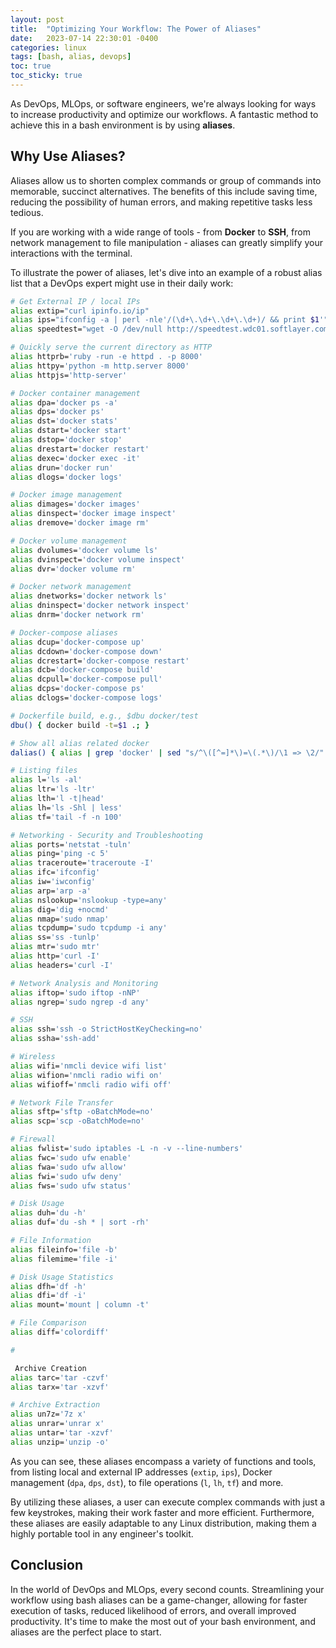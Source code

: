 ```yaml
---
layout: post
title:  "Optimizing Your Workflow: The Power of Aliases"
date:   2023-07-14 22:30:01 -0400
categories: linux
tags: [bash, alias, devops]
toc: true
toc_sticky: true
---
```


As DevOps, MLOps, or software engineers, we're always looking for ways to increase productivity and optimize our workflows. A fantastic method to achieve this in a bash environment is by using **aliases**. 

## Why Use Aliases?

Aliases allow us to shorten complex commands or group of commands into memorable, succinct alternatives. The benefits of this include saving time, reducing the possibility of human errors, and making repetitive tasks less tedious.

If you are working with a wide range of tools - from **Docker** to **SSH**, from network management to file manipulation - aliases can greatly simplify your interactions with the terminal.

To illustrate the power of aliases, let's dive into an example of a robust alias list that a DevOps expert might use in their daily work:

```bash
# Get External IP / local IPs
alias extip="curl ipinfo.io/ip"
alias ips="ifconfig -a | perl -nle'/(\d+\.\d+\.\d+\.\d+)/ && print $1'"
alias speedtest="wget -O /dev/null http://speedtest.wdc01.softlayer.com/downloads/test10.zip"

# Quickly serve the current directory as HTTP
alias httprb='ruby -run -e httpd . -p 8000'
alias httpy='python -m http.server 8000'
alias httpjs='http-server'

# Docker container management
alias dpa='docker ps -a'
alias dps='docker ps'
alias dst='docker stats'
alias dstart='docker start'
alias dstop='docker stop'
alias drestart='docker restart'
alias dexec='docker exec -it'
alias drun='docker run'
alias dlogs='docker logs'

# Docker image management
alias dimages='docker images'
alias dinspect='docker image inspect'
alias dremove='docker image rm'

# Docker volume management
alias dvolumes='docker volume ls'
alias dvinspect='docker volume inspect'
alias dvr='docker volume rm'

# Docker network management
alias dnetworks='docker network ls'
alias dninspect='docker network inspect'
alias dnrm='docker network rm'

# Docker-compose aliases
alias dcup='docker-compose up'
alias dcdown='docker-compose down'
alias dcrestart='docker-compose restart'
alias dcb='docker-compose build'
alias dcpull='docker-compose pull'
alias dcps='docker-compose ps'
alias dclogs='docker-compose logs'

# Dockerfile build, e.g., $dbu docker/test
dbu() { docker build -t=$1 .; }

# Show all alias related docker
dalias() { alias | grep 'docker' | sed "s/^\([^=]*\)=\(.*\)/\1 => \2/"| sed "s/['|\']//g" | sort; }

# Listing files
alias l='ls -al'
alias ltr='ls -ltr'
alias lth='l -t|head'
alias lh='ls -Shl | less'
alias tf='tail -f -n 100'

# Networking - Security and Troubleshooting
alias ports='netstat -tuln'
alias ping='ping -c 5'
alias traceroute='traceroute -I'
alias ifc='ifconfig'
alias iw='iwconfig'
alias arp='arp -a'
alias nslookup='nslookup -type=any'
alias dig='dig +nocmd'
alias nmap='sudo nmap'
alias tcpdump='sudo tcpdump -i any'
alias ss='ss -tunlp'
alias mtr='sudo mtr'
alias http='curl -I'
alias headers='curl -I'

# Network Analysis and Monitoring
alias iftop='sudo iftop -nNP'
alias ngrep='sudo ngrep -d any'

# SSH
alias ssh='ssh -o StrictHostKeyChecking=no'
alias ssha='ssh-add'

# Wireless
alias wifi='nmcli device wifi list'
alias wifion='nmcli radio wifi on'
alias wifioff='nmcli radio wifi off'

# Network File Transfer
alias sftp='sftp -oBatchMode=no'
alias scp='scp -oBatchMode=no'

# Firewall
alias fwlist='sudo iptables -L -n -v --line-numbers'
alias fwc='sudo ufw enable'
alias fwa='sudo ufw allow'
alias fwi='sudo ufw deny'
alias fws='sudo ufw status'

# Disk Usage
alias duh='du -h'
alias duf='du -sh * | sort -rh'

# File Information
alias fileinfo='file -b'
alias filemime='file -i'

# Disk Usage Statistics
alias dfh='df -h'
alias dfi='df -i'
alias mount='mount | column -t'

# File Comparison
alias diff='colordiff'

#

 Archive Creation
alias tarc='tar -czvf'
alias tarx='tar -xzvf'

# Archive Extraction
alias un7z='7z x'
alias unrar='unrar x'
alias untar='tar -xzvf'
alias unzip='unzip -o'
```

As you can see, these aliases encompass a variety of functions and tools, from listing local and external IP addresses (`extip`, `ips`), Docker management (`dpa`, `dps`, `dst`), to file operations (`l`, `lh`, `tf`) and more. 

By utilizing these aliases, a user can execute complex commands with just a few keystrokes, making their work faster and more efficient. Furthermore, these aliases are easily adaptable to any Linux distribution, making them a highly portable tool in any engineer's toolkit.

## Conclusion

In the world of DevOps and MLOps, every second counts. Streamlining your workflow using bash aliases can be a game-changer, allowing for faster execution of tasks, reduced likelihood of errors, and overall improved productivity. It's time to make the most out of your bash environment, and aliases are the perfect place to start.
